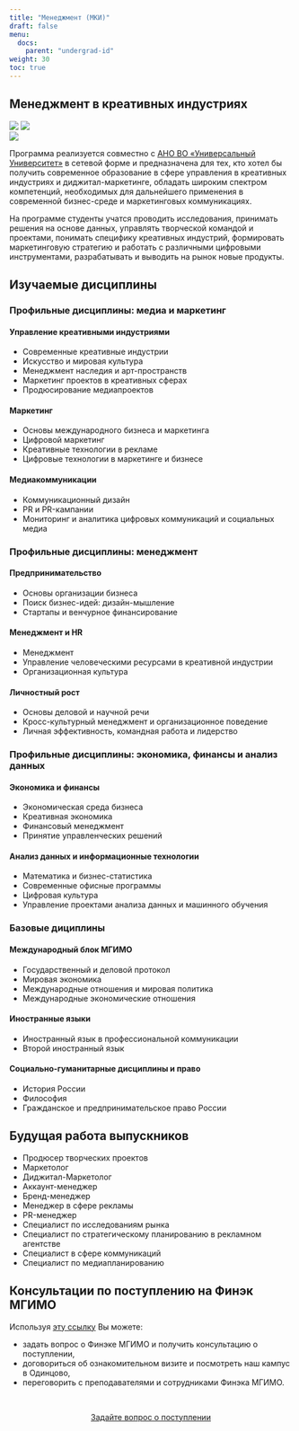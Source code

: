 ```yaml
---
title: "Менеджмент (МКИ)"
draft: false
menu:
  docs:
    parent: "undergrad-id"
weight: 30
toc: true
---
```


## Менеджмент в креативных индустриях

![](https://img.shields.io/badge/Баклавриат-Менеджмент-blue) ![](https://img.shields.io/badge/%D0%95%D0%93%D0%AD-%D0%A0%D1%83%D1%81%D1%81%D0%BA%D0%B8%D0%B9_|_%D0%9C%D0%B0%D1%82%D0%B5%D0%BC%D0%B0%D1%82%D0%B8%D0%BA%D0%B0_|_%D0%98%D0%BD%D0%BE%D1%81%D1%82%D1%80%D0%B0%D0%BD%D0%BD%D1%8B%D0%B9%20%D1%8F%D0%B7%D1%8B%D0%BA-blue)  
![](https://img.shields.io/badge/Всего_мест-25-blue)

Программа реализуется совместно с [АНО ВО «Универсальный Университет»][uu] в сетевой форме и предназначена для тех, кто хотел бы получить современное образование в сфере управления в креативных индустриях и диджитал-маркетинге, обладать широким спектром компетенций, необходимых для дальнейшего применения в современной бизнес-среде и маркетинговых коммуникациях.

[uu]: https://u.university

На программе студенты учатся проводить исследования, принимать решения на основе данных, управлять творческой командой и проектами, понимать специфику креативных индустрий, формировать маркетинговую стратегию и работать с различными цифровыми инструментами, разрабатывать и выводить на рынок новые продукты.

## Изучаемые дисциплины

### Профильные дисциплины: медиа и маркетинг

#### Управление креативными индустриями

- Современные креативные индустрии
- Искусство и мировая культура
- Менеджмент наследия и арт-пространств
- Маркетинг проектов в креативных сферах
- Продюсирование медиапроектов

#### Маркетинг

- Основы международного бизнеса и маркетинга
- Цифровой маркетинг
- Креативные технологии в рекламе
- Цифровые технологии в маркетинге и бизнесе

#### Медиакоммуникации

- Коммуникационный дизайн
- PR и PR-кампании
- Мониторинг и аналитика цифровых коммуникаций и социальных медиа

### Профильные дисциплины: менеджмент

#### Предпринимательство

- Основы организации бизнеса
- Поиск бизнес-идей: дизайн-мышление
- Стартапы и венчурное финансирование

#### Менеджмент и HR

- Менеджмент
- Управление человеческими ресурсами в креативной индустрии
- Организационная культура

#### Личностный рост

- Основы деловой и научной речи
- Кросс-культурный менеджмент и организационное поведение
- Личная эффективность, командная работа и лидерство

### Профильные дисциплины: экономика, финансы и анализ данных

#### Экономика и финансы

- Экономическая среда бизнеса
- Креативная экономика
- Финансовый менеджмент
- Принятие управленческих решений

#### Анализ данных и информационные технологии

- Математика и бизнес-статистика
- Современные офисные программы
- Цифровая культура
- Управление проектами анализа данных и машинного обучения

### Базовые дициплины

#### Международный блок МГИМО

- Государственный и деловой протокол
- Мировая экономика
- Международные отношения и мировая политика
- Международные экономические отношения

#### Иностранные языки

- Иностранный язык в профессиональной коммуникации
- Второй иностранный язык

#### Социально-гуманитарные дисциплины и право

- История России
- Философия
- Гражданское и предпринимательское право России

## Будущая работа выпускников

- Продюсер творческих проектов
- Маркетолог
- Диджитал-Маркетолог
- Аккаунт-менеджер
- Бренд-менеджер
- Менеджер в сфере рекламы
- PR-менеджер
- Специалист по исследованиям рынка
- Специалист по стратегическому планированию в рекламном агентстве
- Специалист в сфере коммуникаций
- Специалист по медиапланированию

## Консультации по поступлению на Финэк МГИМО

Используя [эту ссылку](https://forms.gle/tRBb3VAGNyV53uAv5) Вы можете:

- задать вопрос о Финэке МГИМО и получить консультацию о поступлении,
- договориться об ознакомительном визите и посмотреть наш кампус в Одинцово,
- переговорить с преподавателями и сотрудниками Финэка МГИМО.

<br><div align="center">
<a class="btn btn-primary btn-lg px-4 mb-2"  href="https://forms.gle/tRBb3VAGNyV53uAv5" role="button">Задайте вопрос о поступлении</a>

</div>
